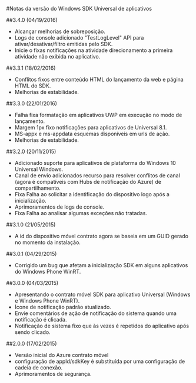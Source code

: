 <properties 
    pageTitle="Notas da versão do Windows SDK Universal de aplicativos" 
    description="Contrato de móvel Azure - notas de versão do Windows SDK Universal de aplicativos"
    services="mobile-engagement" 
    documentationCenter="mobile" 
    authors="piyushjo" 
    manager="dwrede" 
    editor="" />

<tags 
    ms.service="mobile-engagement" 
    ms.workload="mobile" 
    ms.tgt_pltfrm="mobile-windows-store" 
    ms.devlang="dotnet" 
    ms.topic="article" 
    ms.date="08/19/2016" 
    ms.author="piyushjo" />

#<a name="windows-universal-apps-sdk-release-notes"></a>Notas da versão do Windows SDK Universal de aplicativos

##<a name="340-04192016"></a>3.4.0 (04/19/2016)

-   Alcançar melhorias de sobreposição.
-   Logs de console adicionado "TestLogLevel" API para ativar/desativar/filtro emitidas pelo SDK.
-   Inicie o fixas notificações na atividade direcionamento a primeira atividade não exibida no aplicativo.

##<a name="331-02182016"></a>3.3.1 (18/02/2016)

-   Conflitos fixos entre conteúdo HTML do lançamento da web e página HTML do SDK.
-   Melhorias de estabilidade.

##<a name="330-01222016"></a>3.3.0 (22/01/2016)

-   Falha fixa formatação em aplicativos UWP em execução no modo de lançamento.
-   Margem 1px fixo notificações para aplicativos de Universal 8.1.
-   MS-appx e ms-appdata esquemas disponíveis em urls de ação.
-   Melhorias de estabilidade.

##<a name="320-11202015"></a>3.2.0 (20/11/2015)

-   Adicionado suporte para aplicativos de plataforma do Windows 10 Universal Windows.
-   Canal de envio adicionados recurso para resolver conflitos de canal (agora é compatíveis com Hubs de notificação do Azure) de compartilhamento.
-   Fixa Falha ao solicitar a identificação do dispositivo logo após a inicialização.
-   Aprimoramentos de logs de console.
-   Fixa Falha ao analisar algumas exceções não tratadas.

##<a name="310-05212015"></a>3.1.0 (21/05/2015)

-   A id do dispositivo móvel contrato agora se baseia em um GUID gerado no momento da instalação.

##<a name="301-04292015"></a>3.0.1 (04/29/2015)

-   Corrigido um bug que afetam a inicialização SDK em alguns aplicativos do Windows Phone WinRT.

##<a name="300-04032015"></a>3.0.0 (04/03/2015)

-   Apresentando o contrato móvel SDK para aplicativo Universal (Windows e Windows Phone WinRT).
-   Ícone de notificação padrão atualizado.
-   Envie comentários de ação de notificação do sistema quando uma notificação é clicada.
-   Notificação de sistema fixo que às vezes é repetidos do aplicativo após sendo clicado.

##<a name="200-02172015"></a>2.0.0 (17/02/2015)

-   Versão inicial do Azure contrato móvel
-   configuração de appId/sdkKey é substituída por uma configuração de cadeia de conexão.
-   Aprimoramentos de segurança.

 
